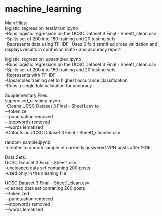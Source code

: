 # machine_learning

Main Files:  
  logistic_regression_test&train.ipynb  
    -Runs logistic regression on the UCSC Dataset 3 Final - Sheet1_clean.csv  
    -Splits set of 200 into 180 training and 20 testing sets  
    -Represents data using TF-IDF 
    -Uses 6 fold stratified cross validation and displays results in confusion matrix and accuracy report   
  
  logistic_regression_upsampled.ipynb  
    -Runs logistic regression on the UCSC Dataset 3 Final - Sheet1_clean.csv  
    -Splits set of 200 into 180 training and 20 testing sets  
    -Represents with TF-IDF  
    -Upsamples training set to highest occurance classification  
    -Runs a single fold validation for accuracy  
    
    
Supplementary Files:  
  supervised_cleaning.ipynb  
    -Cleans UCSC Dataset 3 Final - Sheet1.csv to  
      --tokenize  
      --punctuation removed  
      --stopwords removed  
      --words lematized  
    -Outputs as UCSC Dataset 3 Final - Sheet1_cleaned.csv  
  
  random_sample.ipynb  
    -creates a random sample of correctly answered VPN posts after 2016  
    
    
Data Sets:  
  UCSC Dataset 3 Final - Sheet1.csv  
    -uncleaned data set contaning 200 posts  
    -used only in the cleaning file  
  
  UCSC Dataset 3 Final - Sheet1_clean.csv  
    -cleaned data set contaning 200 posts  
      --tokenized  
      --punctuation removed  
      --stopwords removed  
      --words lematized  
    
    
    
